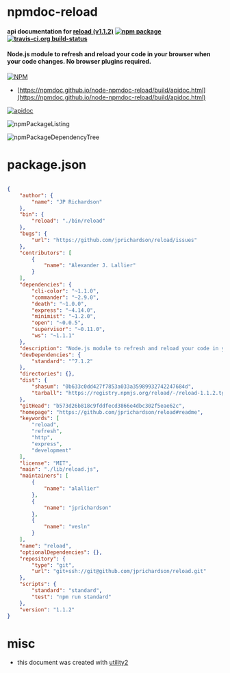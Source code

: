 # npmdoc-reload

#### api documentation for  [reload (v1.1.2)](https://github.com/jprichardson/reload#readme)  [![npm package](https://img.shields.io/npm/v/npmdoc-reload.svg?style=flat-square)](https://www.npmjs.org/package/npmdoc-reload) [![travis-ci.org build-status](https://api.travis-ci.org/npmdoc/node-npmdoc-reload.svg)](https://travis-ci.org/npmdoc/node-npmdoc-reload)

#### Node.js module to refresh and reload your code in your browser when your code changes. No browser plugins required.

[![NPM](https://nodei.co/npm/reload.png?downloads=true&downloadRank=true&stars=true)](https://www.npmjs.com/package/reload)

- [https://npmdoc.github.io/node-npmdoc-reload/build/apidoc.html](https://npmdoc.github.io/node-npmdoc-reload/build/apidoc.html)

[![apidoc](https://npmdoc.github.io/node-npmdoc-reload/build/screenCapture.buildCi.browser.%252Ftmp%252Fbuild%252Fapidoc.html.png)](https://npmdoc.github.io/node-npmdoc-reload/build/apidoc.html)

![npmPackageListing](https://npmdoc.github.io/node-npmdoc-reload/build/screenCapture.npmPackageListing.svg)

![npmPackageDependencyTree](https://npmdoc.github.io/node-npmdoc-reload/build/screenCapture.npmPackageDependencyTree.svg)



# package.json

```json

{
    "author": {
        "name": "JP Richardson"
    },
    "bin": {
        "reload": "./bin/reload"
    },
    "bugs": {
        "url": "https://github.com/jprichardson/reload/issues"
    },
    "contributors": [
        {
            "name": "Alexander J. Lallier"
        }
    ],
    "dependencies": {
        "cli-color": "~1.1.0",
        "commander": "~2.9.0",
        "death": "~1.0.0",
        "express": "~4.14.0",
        "minimist": "~1.2.0",
        "open": "~0.0.5",
        "supervisor": "~0.11.0",
        "ws": "~1.1.1"
    },
    "description": "Node.js module to refresh and reload your code in your browser when your code changes. No browser plugins required.",
    "devDependencies": {
        "standard": "^7.1.2"
    },
    "directories": {},
    "dist": {
        "shasum": "0b633c0dd427f7853a033a35989932742247684d",
        "tarball": "https://registry.npmjs.org/reload/-/reload-1.1.2.tgz"
    },
    "gitHead": "b573d26b818c9fddfecd3866e4dbc302f5eae62c",
    "homepage": "https://github.com/jprichardson/reload#readme",
    "keywords": [
        "reload",
        "refresh",
        "http",
        "express",
        "development"
    ],
    "license": "MIT",
    "main": "./lib/reload.js",
    "maintainers": [
        {
            "name": "alallier"
        },
        {
            "name": "jprichardson"
        },
        {
            "name": "vesln"
        }
    ],
    "name": "reload",
    "optionalDependencies": {},
    "repository": {
        "type": "git",
        "url": "git+ssh://git@github.com/jprichardson/reload.git"
    },
    "scripts": {
        "standard": "standard",
        "test": "npm run standard"
    },
    "version": "1.1.2"
}
```



# misc
- this document was created with [utility2](https://github.com/kaizhu256/node-utility2)
